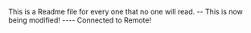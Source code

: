 This is a Readme file for every one that no one will read.
-- This is now being modified!
---- Connected to Remote! 